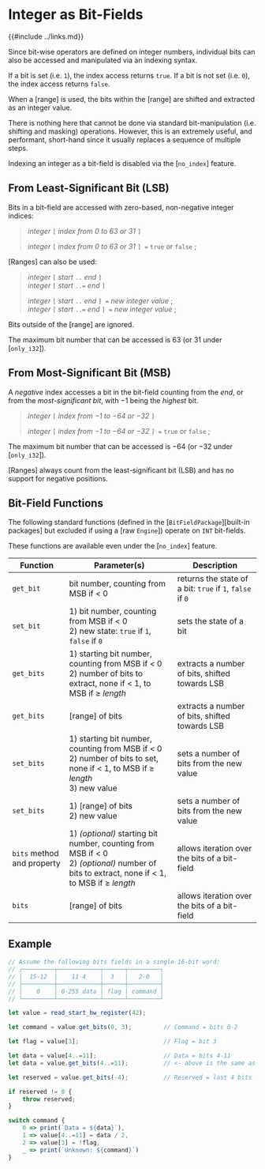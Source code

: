 Integer as Bit-Fields
=====================

{{#include ../links.md}}


Since bit-wise operators are defined on integer numbers, individual bits can also be accessed and
manipulated via an indexing syntax.

If a bit is set (i.e. `1`), the index access returns `true`.
If a bit is not set (i.e. `0`), the index access returns `false`.

When a [range] is used, the bits within the [range] are shifted and extracted as an integer value.

There is nothing here that cannot be done via standard bit-manipulation (i.e. shifting and masking)
operations. However, this is an extremely useful, and performant, short-hand since it usually
replaces a sequence of multiple steps.

Indexing an integer as a bit-field is disabled via the [`no_index`] feature.


From Least-Significant Bit (LSB)
-------------------------------

Bits in a bit-field are accessed with zero-based, non-negative integer indices:

> _integer_ `[` _index from 0 to 63 or 31_ `]`
>
> _integer_ `[` _index from 0 to 63 or 31_ `] =` `true` or `false` ;

[Ranges] can also be used:

> _integer_ `[` _start_ `..` _end_ `]`  
> _integer_ `[` _start_ `..=` _end_ `]`
>
> _integer_ `[` _start_ `..` _end_ `] =` _new integer value_ ;  
> _integer_ `[` _start_ `..=` _end_ `] =` _new integer value_ ;

Bits outside of the [range] are ignored.

The maximum bit number that can be accessed is 63 (or 31 under [`only_i32`]).


From Most-Significant Bit (MSB)
------------------------------

A _negative_ index accesses a bit in the bit-field counting from the _end_, or from the
_most-significant bit_, with &minus;1 being the _highest_ bit.

> _integer_ `[` _index from &minus;1 to &minus;64 or &minus;32_ `]`
>
> _integer_ `[` _index from &minus;1 to &minus;64 or &minus;32_ `] =` `true` or `false` ;

The maximum bit number that can be accessed is &minus;64 (or &minus;32 under [`only_i32`]).

[Ranges] always count from the least-significant bit (LSB) and has no support for negative positions.


Bit-Field Functions
-------------------

The following standard functions (defined in the [`BitFieldPackage`][built-in packages] but excluded if
using a [raw `Engine`]) operate on `INT` bit-fields.

These functions are available even under the [`no_index`] feature.

| Function                   | Parameter(s)                                                                                                                                   | Description                                               |
| -------------------------- | ---------------------------------------------------------------------------------------------------------------------------------------------- | --------------------------------------------------------- |
| `get_bit`                  | bit number, counting from MSB if < 0                                                                                                           | returns the state of a bit: `true` if `1`, `false` if `0` |
| `set_bit`                  | 1) bit number, counting from MSB if < 0<br/>2) new state: `true` if `1`, `false` if `0`                                                        | sets the state of a bit                                   |
| `get_bits`                 | 1) starting bit number, counting from MSB if < 0<br/>2) number of bits to extract, none if < 1, to MSB if ≥ _length_                           | extracts a number of bits, shifted towards LSB            |
| `get_bits`                 | [range] of bits                                                                                                                                | extracts a number of bits, shifted towards LSB            |
| `set_bits`                 | 1) starting bit number, counting from MSB if < 0<br/>2) number of bits to set, none if < 1, to MSB if ≥ _length_<br/>3) new value              | sets a number of bits from the new value                  |
| `set_bits`                 | 1) [range] of bits<br/>2) new value                                                                                                            | sets a number of bits from the new value                  |
| `bits` method and property | 1) _(optional)_ starting bit number, counting from MSB if < 0<br/>2) _(optional)_ number of bits to extract, none if < 1, to MSB if ≥ _length_ | allows iteration over the bits of a bit-field             |
| `bits`                     | [range] of bits                                                                                                                                | allows iteration over the bits of a bit-field             |


Example
-------

```js , no_run
// Assume the following bits fields in a single 16-bit word:
// ┌─────────┬────────────┬──────┬─────────┐
// │  15-12  │    11-4    │  3   │   2-0   │
// ├─────────┼────────────┼──────┼─────────┤
// │    0    │ 0-255 data │ flag │ command │
// └─────────┴────────────┴──────┴─────────┘

let value = read_start_hw_register(42);

let command = value.get_bits(0, 3);         // Command = bits 0-2

let flag = value[3];                        // Flag = bit 3

let data = value[4..=11];                   // Data = bits 4-11
let data = value.get_bits(4..=11);          // <- above is the same as this

let reserved = value.get_bits(-4);          // Reserved = last 4 bits

if reserved != 0 {
    throw reserved;
}

switch command {
    0 => print(`Data = ${data}`),
    1 => value[4..=11] = data / 2,
    2 => value[3] = !flag,
    _ => print(`Unknown: ${command}`)
}
```
